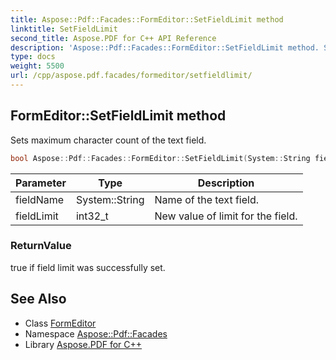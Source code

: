 ```yaml
---
title: Aspose::Pdf::Facades::FormEditor::SetFieldLimit method
linktitle: SetFieldLimit
second_title: Aspose.PDF for C++ API Reference
description: 'Aspose::Pdf::Facades::FormEditor::SetFieldLimit method. Sets maximum character count of the text field in C++.'
type: docs
weight: 5500
url: /cpp/aspose.pdf.facades/formeditor/setfieldlimit/
---
```

## FormEditor::SetFieldLimit method


Sets maximum character count of the text field.

```cpp
bool Aspose::Pdf::Facades::FormEditor::SetFieldLimit(System::String fieldName, int32_t fieldLimit)
```


| Parameter | Type | Description |
| --- | --- | --- |
| fieldName | System::String | Name of the text field. |
| fieldLimit | int32_t | New value of limit for the field. |

### ReturnValue

true if field limit was successfully set.

## See Also

* Class [FormEditor](../)
* Namespace [Aspose::Pdf::Facades](../../)
* Library [Aspose.PDF for C++](../../../)
